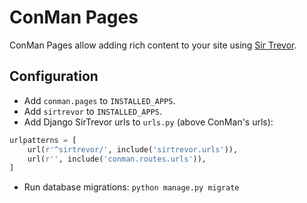 # ConMan Pages

ConMan Pages allow adding rich content to your site using [Sir Trevor](https://madebymany.github.io/sir-trevor-js/).

## Configuration

* Add `conman.pages` to `INSTALLED_APPS`.
* Add `sirtrevor` to `INSTALLED_APPS`.
* Add Django SirTrevor urls to `urls.py` (above ConMan's urls):

```python
urlpatterns = [
    url(r'^sirtrevor/', include('sirtrevor.urls')),
    url(r'', include('conman.routes.urls')),
]
```

* Run database migrations: `python manage.py migrate`
